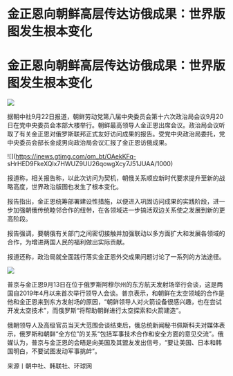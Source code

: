 # 金正恩向朝鲜高层传达访俄成果：世界版图发生根本变化

# 金正恩向朝鲜高层传达访俄成果：世界版图发生根本变化

![](https://inews.gtimg.com/om_bt/OjXptdPuRWqXNeXXU95eXLAOI_O2tHjhHgR9YrGNNTcXIAA/1000)

据朝中社9月22日报道，朝鲜劳动党第八届中央委员会第十六次政治局会议9月20日在党中央委员会本部大楼举行。朝鲜最高领导人金正恩出席会议。政治局会议听取了有关金正恩对俄罗斯联邦正式友好访问成果的报告。受党中央政治局委托，党中央委员会部长金成男向政治局会议汇报了金正恩访俄成果。

![](https://inews.gtimg.com/om_bt/OAekKFq-
sHrHED9FkeXQlx7HWUZ9UU26qowgXcy7J51JUAA/1000)

报道称，相关报告称，以此次访问为契机，朝俄关系顺应新时代要求提升至新的战略高度，世界政治版图也发生了根本变化。

报告指出，金正恩统筹部署建设性措施，以便进入巩固访问成果的实践阶段，进一步加强朝俄传统睦邻合作的纽带，在各领域进一步搞活双边关系使之发展到新的更高阶段。

报告强调，要朝俄有关部门之间密切接触并加强联动以多方面扩大和发展各领域的合作，为增进两国人民的福利做出实际贡献。

报道还称，政治局就全面践行落实金正恩外交成果问题讨论了一系列的方法途径。

![](https://inews.gtimg.com/om_bt/OHPNsjVnLhX4M8NCRVY0y2J6FZBselxmQeIcnTWbu_xJAAA/1000)

普京与金正恩9月13日在位于俄罗斯阿穆尔州的东方航天发射场举行会谈，这是两国自2019年4月以来首次举行领导人会谈。普京表示，和朝鲜在太空领域的合作是他和金正恩来到东方发射场的原因，“朝鲜领导人对火箭设备很感兴趣，也在尝试开发太空技术”，而俄罗斯“将帮助朝鲜进行太空探索和火箭建造”。

俄朝领导人及高级官员当天大范围会谈结束后，俄总统新闻秘书佩斯科夫对媒体表示，俄罗斯和朝鲜“全方位”的关系“包括军事技术合作和安全方面的意见交流”。俄媒认为，普京与金正恩的会晤是向美国及其盟友发出信号，“要让美国、日本和韩国明白，不要试图发动军事挑衅”。

来源丨朝中社、韩联社、环球网

